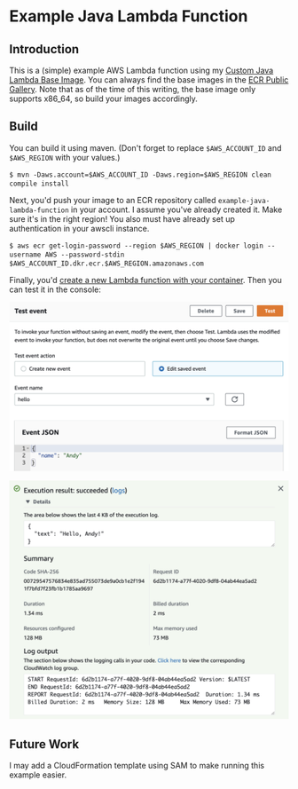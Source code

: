# Example Java Lambda Function

## Introduction

This is a (simple) example AWS Lambda function using my [Custom Java Lambda Base Image](https://github.com/aleph0io/aws-lambda-java-base-images). You can always find the base images in the [ECR Public Gallery](https://gallery.ecr.aws/aleph0io/lambda/java). Note that as of the time of this writing, the base image only supports x86_64, so build your images accordingly.

## Build

You can build it using maven. (Don't forget to replace `$AWS_ACCOUNT_ID` and `$AWS_REGION` with your values.)

    $ mvn -Daws.account=$AWS_ACCOUNT_ID -Daws.region=$AWS_REGION clean compile install

Next, you'd push your image to an ECR repository called `example-java-lambda-function` in your account. I assume you've already created it. Make sure it's in the right region! You also must have already set up authentication in your awscli instance.

    $ aws ecr get-login-password --region $AWS_REGION | docker login --username AWS --password-stdin $AWS_ACCOUNT_ID.dkr.ecr.$AWS_REGION.amazonaws.com

Finally, you'd [create a new Lambda function with your container](https://docs.aws.amazon.com/lambda/latest/dg/gettingstarted-images.html). Then you can test it in the console:

![AWS Console Test Input](/test-input.png)

![AWS Console Test Output](/test-output.png)

## Future Work

I may add a CloudFormation template using SAM to make running this example easier.
